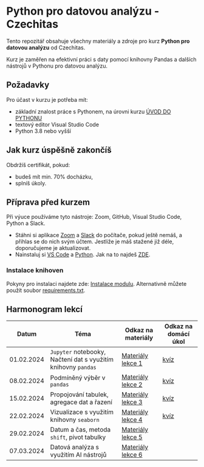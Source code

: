 # Python pro datovou analýzu - Czechitas

Tento repozitář obsahuje všechny materiály a zdroje pro kurz **Python pro datovou analýzu** od Czechitas. 

Kurz je zaměřen na efektivní práci s daty pomocí knihovny Pandas a dalších nástrojů v Pythonu pro datovou analýzu.

## Požadavky
Pro účast v kurzu je potřeba mít:
- základní znalost práce s Pythonem, na úrovni kurzu [ÚVOD DO PYTHONU](https://www.czechitas.cz/kurzy/uvod-do-pythonu)
- textový editor Visual Studio Code
- Python 3.8 nebo vyšší

## Jak kurz úspěšně zakončíš
Obdržíš certifikát, pokud:
- budeš mít min. 70% docházku,
- splníš úkoly.


## Příprava před kurzem

Při výuce používáme tyto nástroje: Zoom, GitHub, Visual Studio Code, Python a Slack.

- Stáhni si aplikace [Zoom](https://zoom.us/download) a [Slack](https://slack.com/) do počítače, pokud ještě nemáš, a přihlas se do nich svým účtem. Jestliže je máš stažené již déle, doporučujeme je aktualizovat.
- Nainstaluj si [VS Code](https://code.visualstudio.com/download) a [Python](https://marketplace.visualstudio.com/items?itemName=ms-python.python). Jak na to najdeš [ZDE](https://kodim.cz/programovani/uvod-do-progr-1/priprava/jazyky-nastroje/instalace-python).

### Instalace knihoven
Pokyny pro instalaci najdete zde: [Instalace modulu](https://kodim.cz/analyza-dat/python-data-1/python-pro-data-1/instalace/instalace-modulu). Alternativně můžete použít soubor [requirements.txt](requirements.txt). 

## Harmonogram lekcí


| Datum       | Téma                                                      | Odkaz na materiály                          | Odkaz na domácí úkol                        |
|-------------|-----------------------------------------------------------|---------------------------------------------|---------------------------------------------|
| 01.02.2024  | `Jupyter` notebooky, Načtení dat s využitím knihovny `pandas` | [Materiály lekce 1](notebooks/lekce-01) | [kvíz](https://open.openclass.ai/resource/quiz-65b8c877ec5bad3cbf95482b?demo=_Azpi9XhfA6tVg&back=builder) | 
| 08.02.2024  | Podmíněný výběr v `pandas`                                    | [Materiály lekce 2](notebooks/lekce-02) | [kvíz](https://open.openclass.ai/resource/quiz-65bbf1ffea6b442b7cccb462/share?code=WuCWisokDLJFKw) |
| 15.02.2024  | Propojování tabulek, agregace dat a řazení | [Materiály lekce 3](notebooks/lekce-03) | [kvíz](https://open.openclass.ai/resource/quiz-65c0d8c7097b9277ed7f1def/share?code=lRCQ8vVNgi3N-A) |
| 22.02.2024  | Vizualizace s využitím knihovny `seaborn`                   | [Materiály lekce 4](notebooks/lekce-04) | [kvíz](https://open.openclass.ai/resource/quiz-65ca230384bee2378afd415f/share?code=vaZCM4ihP-h2GA) |
| 29.02.2024  | Datum a čas, metoda `shift`, pivot tabulky                  | [Materiály lekce 5](notebooks/lekce-05) |  |
| 07.03.2024  | Datová analýza s využitím AI nástrojů                     | [Materiály lekce 6](notebooks/lekce-06) |  |
